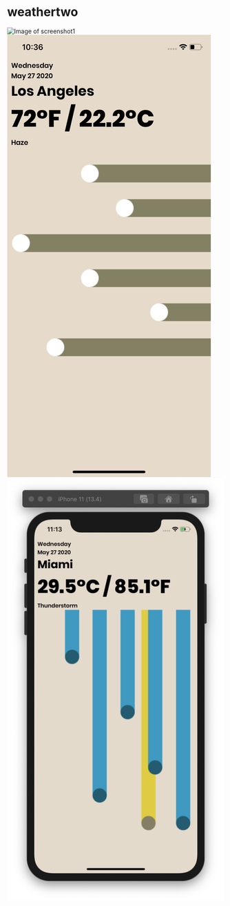 # weathertwo

![Image of screenshot1](https://github.com/animeeples/weathertwo/blob/master/assets/screen1.png|width=100px)
![Image of screenshot2](https://github.com/animeeples/weathertwo/blob/master/assets/screen2.png)
![Image of screenshot3](https://github.com/animeeples/weathertwo/blob/master/assets/screen3.png)
